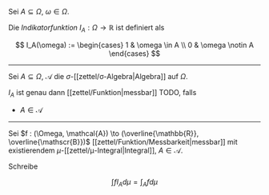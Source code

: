 Sei $A \subseteq \Omega$, $\omega \in \Omega$.

Die *Indikatorfunktion* $I_A : \Omega \to \mathbb{R}$ ist definiert als

$$
	I_A(\omega) := \begin{cases}
		1 & \omega \in A \\
		0 & \omega \notin A
	\end{cases}
$$

---

Sei $A \subseteq \Omega$, $\mathcal{A}$ die $\sigma$-[[zettel/σ-Algebra|Algebra]] auf $\Omega$.

$I_A$ ist genau dann [[zettel/Funktion|messbar]] TODO, falls
- $A \in \mathcal{A}$

---

Sei $f : (\Omega, \mathcal{A}) \to (\overline{\mathbb{R}}, \overline{\mathscr{B}})$ [[zettel/Funktion/Messbarkeit|messbar]] mit existierendem $\mu$-[[zettel/μ-Integral|Integral]], $A \in \mathcal{A}$.

Schreibe

$$
	\int f I_A d\mu = \int_A f d\mu
$$